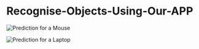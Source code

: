 # Recognise-Objects-Using-Our-APP

![Prediction for a Mouse](https://github.com/MasterKinjalk/Recognise-Objects-Using-Our-APP/blob/master/MousePred.jpeg?raw=true)

![Prediction for a Laptop](https://github.com/MasterKinjalk/Recognise-Objects-Using-Our-APP/blob/master/LaptopPred.jpeg?raw=true)
